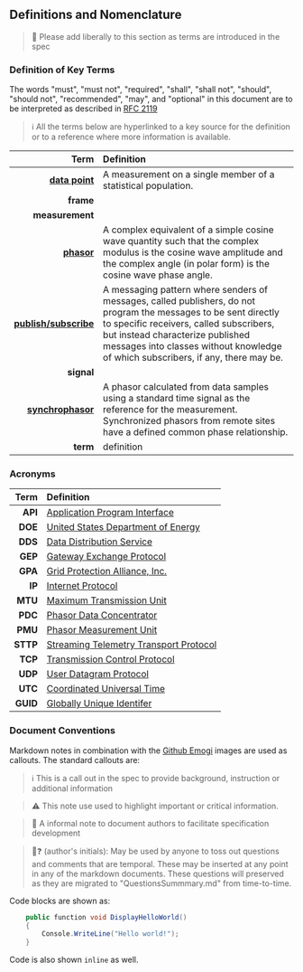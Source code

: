## Definitions and Nomenclature

> :construction: Please add liberally to this section as terms are introduced in the spec

### Definition of Key Terms

The words "must", "must not", "required", "shall", "shall not", "should", "should not", "recommended", "may", and "optional" in this document are to be interpreted as described in [RFC 2119](https://tools.ietf.org/html/rfc2119)

>:information_source: All the terms below are hyperlinked to a key source for the definition or to a reference where more information is available.

| Term | Definition |
|-----:|:-----------|
| [**data point**](https://en.wikipedia.org/wiki/Data_point) | A measurement on a single member of a statistical population. |
| **frame** | |
| **measurement** | |
| [**phasor**](https://en.wikipedia.org/wiki/Phasor) | A complex equivalent of a simple cosine wave quantity such that the complex modulus is the cosine wave amplitude and the complex angle (in polar form) is the cosine wave phase angle. |
| [**publish/subscribe**](https://en.wikipedia.org/wiki/Publish%E2%80%93subscribe_pattern) | A messaging pattern where senders of messages, called publishers, do not program the messages to be sent directly to specific receivers, called subscribers, but instead characterize published messages into classes without knowledge of which subscribers, if any, there may be. |
| **signal** | |
| [**synchrophasor**](https://en.wikipedia.org/wiki/Phasor_measurement_unit) | A phasor calculated from data samples using a standard time signal as the reference for the measurement. Synchronized phasors from remote sites have a defined common phase relationship. |
| **term** | definition |

### Acronyms

| Term | Definition |
|-----:|:-----------|
| **API** | [Application Program Interface](https://en.wikipedia.org/wiki/Application_programming_interface) |
| **DOE** | [United States Department of Energy](https://en.wikipedia.org/wiki/United_States_Department_of_Energy) |
| **DDS** | [Data Distribution Service](https://en.wikipedia.org/wiki/Data_Distribution_Service) |
| **GEP** | [Gateway Exchange Protocol](http://gridprotectionalliance.org/docs/products/gsf/gep-overview.pdf) |
| **GPA** | [Grid Protection Alliance, Inc.](https://www.gridprotectionalliance.org/) |
| **IP** | [Internet Protocol](https://en.wikipedia.org/wiki/Internet_Protocol) |
| **MTU** | [Maximum Transmission Unit](https://en.wikipedia.org/wiki/Maximum_transmission_unit) |
| **PDC** | [Phasor Data Concentrator](http://en.openei.org/wiki/Definition:Phasor_Data_Concentrator_%28PDC%29) |
| **PMU** | [Phasor Measurement Unit](https://en.wikipedia.org/wiki/Phasor_measurement_unit) |
| **STTP** | [Streaming Telemetry Transport Protocol](https://github.com/sttp/) |
| **TCP** | [Transmission Control Protocol](https://en.wikipedia.org/wiki/Transmission_Control_Protocol) |
| **UDP** | [User Datagram Protocol](https://en.wikipedia.org/wiki/User_Datagram_Protocol) |
| **UTC** | [Coordinated Universal Time](https://en.wikipedia.org/wiki/Coordinated_Universal_Time) |
| **GUID** | [Globally Unique Identifer](https://en.wikipedia.org/wiki/Universally_unique_identifier) |

### Document Conventions

Markdown notes in combination with the [Github Emogi](https://gist.github.com/rxaviers/7360908) images are used as callouts.  The standard callouts are:


> :information_source: This is a call out in the spec to provide background, instruction or additional information

> :warning: This note use used to highlight important or critical information.

> :construction: A informal note to document authors to facilitate specification development

> :tomato::question: (author's initials): May be used by anyone to toss out questions and comments that are temporal.  These may be inserted at any point in any of the markdown documents.  These questions will preserved as they are migrated to "QuestionsSummmary.md" from time-to-time.

Code blocks are shown as:
```C#
    public function void DisplayHelloWorld()
    {
        Console.WriteLine("Hello world!");
    }
```

Code is also shown `inline` as well.
